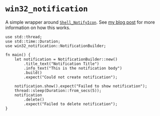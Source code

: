 # `win32_notification`

A simple wrapper around [`Shell_NotifyIcon`](https://docs.microsoft.com/en-us/windows/win32/api/shellapi/nf-shellapi-shell_notifyiconw). See [my blog post](https://lily.fyi/blog/posts/rust-windows-notifications/) for more information on how this works.

```src
use std::thread;
use std::time::Duration;
use win32_notification::NotificationBuilder;

fn main() {
    let notification = NotificationBuilder::new()
        .title_text("Notification Title")
        .info_text("This is the notification body")
        .build()
        .expect("Could not create notification");

    notification.show().expect("Failed to show notification");
    thread::sleep(Duration::from_secs(5));
    notification
        .delete()
        .expect("Failed to delete notification");
}
```